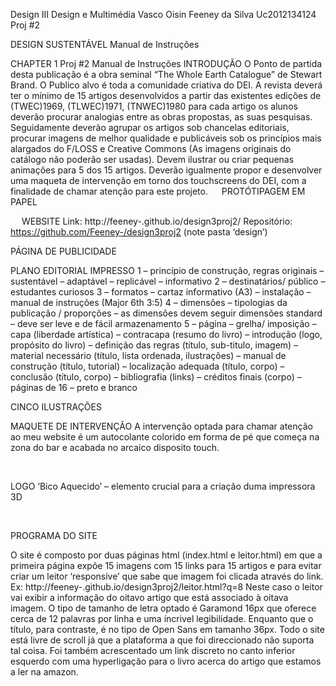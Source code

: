 Design III
Design e Multimédia	Vasco Oisin Feeney da Silva
Uc2012134124	Proj #2

DESIGN SUSTENTÁVEL 
Manual de Instruções

 
CHAPTER	1
Proj #2 
Manual de Instruções
INTRODUÇÃO
O Ponto de partida desta publicação é a obra seminal “The Whole Earth Catalogue” de Stewart Brand. O Publico alvo é toda a comunidade criativa do DEI. A revista deverá ter o mínimo de 15 artigos desenvolvidos a partir das existentes edições de (TWEC)1969, (TLWEC)1971, (TNWEC)1980 para cada artigo os alunos deverão procurar analogias entre as obras propostas, as suas pesquisas. Seguidamente deverão agrupar os artigos sob chancelas editoriais, procurar imagens de melhor qualidade e publicáveis sob os princípios mais alargados do F/LOSS e Creative Commons (As imagens originais do catálogo não poderão ser usadas). Devem ilustrar ou criar pequenas animações para 5 dos 15 artigos. Deverão igualmente propor e desenvolver uma maqueta de intervenção em torno dos touchscreens do DEI, com a finalidade de chamar atenção para este projeto.
 
PROTÓTIPAGEM EM PAPEL









 
WEBSITE
Link: http://feeney-.github.io/design3proj2/
Repositório: https://github.com/Feeney-/design3proj2 (note pasta ‘design’)


























PÁGINA DE PUBLICIDADE
 





























PLANO EDITORIAL IMPRESSO
1 – princípio de construção, regras originais – sustentável – adaptável – replicável – informativo
 2 – destinatários/ público – estudantes curiosos 
3 – formatos – cartaz informativo (A3) – instalação – manual de instruções (Major 6th 3:5) 
4 – dimensões – tipologias da publicação / proporções – as dimensões devem seguir dimensões standard – deve ser leve e de fácil armazenamento 
5 – página – grelha/ imposição 
– capa (liberdade artística) 
– contracapa (resumo do livro) 
– introdução (logo, propósito do livro)
– definição das regras (título, sub-titulo, imagem) 
– material necessário (título, lista ordenada, ilustrações) 
– manual de construção (título, tutorial) 
– localização adequada (título, corpo) 
– conclusão (título, corpo) – bibliografia (links) 
– créditos finais (corpo) 
– páginas de 16 
– preto e branco 










CINCO ILUSTRAÇÕES 


MAQUETE DE INTERVENÇÃO
A intervenção optada para chamar atenção ao meu website é um autocolante colorido em forma de pé que começa na zona do bar e acabada no arcaico disposito touch.

  

LOGO
‘Bico Aquecido’ – elemento crucial para a criação duma impressora 3D

 
 

PROGRAMA DO SITE

O site é composto por duas páginas html (index.html e leitor.html) em que a primeira página expõe 15 imagens com 15 links para 15 artigos e para evitar criar um leitor ‘responsive’ que sabe que imagem foi clicada através do link. 
Ex: http://feeney-.github.io/design3proj2/leitor.html?q=8
Neste caso o leitor vai exibir a informação do oitavo artigo que está associado à oitava imagem.
O tipo de tamanho de letra optado é Garamond 16px que oferece cerca de 12 palavras por linha e uma íncrivel legibilidade. Enquanto que o título, para contraste, é no tipo de Open Sans em tamanho 36px.
Todo o site está livre de scroll já que a plataforma a que foi direccionado não suporta tal coisa.
Foi também acrescentado um link discreto no canto inferior esquerdo com uma hyperligação para o livro acerca do artigo que estamos a ler na amazon.


